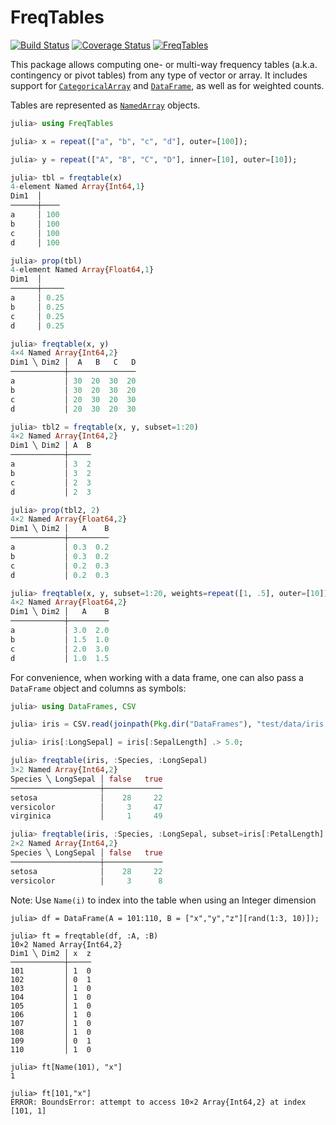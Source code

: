 # FreqTables

[![Build Status](https://travis-ci.org/nalimilan/FreqTables.jl.svg?branch=master)](https://travis-ci.org/nalimilan/FreqTables.jl)
[![Coverage Status](https://coveralls.io/repos/nalimilan/FreqTables.jl/badge.svg?branch=master&service=github)](https://coveralls.io/github/nalimilan/FreqTables.jl?branch=master)
[![FreqTables](http://pkg.julialang.org/badges/FreqTables_0.6.svg)](http://pkg.julialang.org/?pkg=FreqTables&ver=0.6)

This package allows computing one- or multi-way frequency tables (a.k.a. contingency or pivot tables) from
any type of vector or array. It includes support for [`CategoricalArray`](https://github.com/JuliaData/CategoricalArrays.jl)
and [`DataFrame`](https://github.com/JuliaData/DataFrames.jl), as well as for weighted counts.

Tables are represented as [`NamedArray`](https://github.com/davidavdav/NamedArrays.jl/) objects.

```julia
julia> using FreqTables

julia> x = repeat(["a", "b", "c", "d"], outer=[100]);

julia> y = repeat(["A", "B", "C", "D"], inner=[10], outer=[10]);

julia> tbl = freqtable(x)
4-element Named Array{Int64,1}
Dim1  │
──────┼────
a     │ 100
b     │ 100
c     │ 100
d     │ 100

julia> prop(tbl)
4-element Named Array{Float64,1}
Dim1  │
──────┼─────
a     │ 0.25
b     │ 0.25
c     │ 0.25
d     │ 0.25

julia> freqtable(x, y)
4×4 Named Array{Int64,2}
Dim1 ╲ Dim2 │  A   B   C   D
────────────┼───────────────
a           │ 30  20  30  20
b           │ 30  20  30  20
c           │ 20  30  20  30
d           │ 20  30  20  30

julia> tbl2 = freqtable(x, y, subset=1:20)
4×2 Named Array{Int64,2}
Dim1 ╲ Dim2 │ A  B
────────────┼─────
a           │ 3  2
b           │ 3  2
c           │ 2  3
d           │ 2  3

julia> prop(tbl2, 2)
4×2 Named Array{Float64,2}
Dim1 ╲ Dim2 │   A    B
────────────┼─────────
a           │ 0.3  0.2
b           │ 0.3  0.2
c           │ 0.2  0.3
d           │ 0.2  0.3

julia> freqtable(x, y, subset=1:20, weights=repeat([1, .5], outer=[10]))
4×2 Named Array{Float64,2}
Dim1 ╲ Dim2 │   A    B
────────────┼─────────
a           │ 3.0  2.0
b           │ 1.5  1.0
c           │ 2.0  3.0
d           │ 1.0  1.5
```

For convenience, when working with a data frame, one can also pass a `DataFrame` object and columns as symbols:
```julia
julia> using DataFrames, CSV

julia> iris = CSV.read(joinpath(Pkg.dir("DataFrames"), "test/data/iris.csv"));

julia> iris[:LongSepal] = iris[:SepalLength] .> 5.0;

julia> freqtable(iris, :Species, :LongSepal)
3×2 Named Array{Int64,2}
Species ╲ LongSepal │ false   true
────────────────────┼─────────────
setosa              │    28     22
versicolor          │     3     47
virginica           │     1     49

julia> freqtable(iris, :Species, :LongSepal, subset=iris[:PetalLength] .< 4.0)
2×2 Named Array{Int64,2}
Species ╲ LongSepal │ false   true
────────────────────┼─────────────
setosa              │    28     22
versicolor          │     3      8
```

Note: Use `Name(i)` to index into the table when using an Integer dimension
```
julia> df = DataFrame(A = 101:110, B = ["x","y","z"][rand(1:3, 10)]);

julia> ft = freqtable(df, :A, :B)
10×2 Named Array{Int64,2}
Dim1 ╲ Dim2 │ x  z
────────────┼─────
101         │ 1  0
102         │ 0  1
103         │ 1  0
104         │ 1  0
105         │ 1  0
106         │ 1  0
107         │ 1  0
108         │ 1  0
109         │ 0  1
110         │ 1  0

julia> ft[Name(101), "x"]
1

julia> ft[101,"x"]
ERROR: BoundsError: attempt to access 10×2 Array{Int64,2} at index [101, 1]
```
